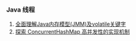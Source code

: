 ### Java 线程
1. [全面理解Java内存模型(JMM)及volatile关键字](https://blog.csdn.net/javazejian/article/details/72772461)
2. [探索 ConcurrentHashMap 高并发性的实现机制](https://www.ibm.com/developerworks/cn/java/java-lo-concurrenthashmap/index.html)